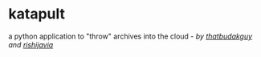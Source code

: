 # katapult
a python application to "throw" archives into the cloud - *by [thatbudakguy](https://github.com/thatbudakguy) and [rishijavia](https://github.com/rishijavia)*
